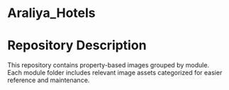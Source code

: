 # Araliya_Hotels

Repository Description
======================

This repository contains property-based images grouped by module.  
Each module folder includes relevant image assets categorized for easier reference and maintenance.
